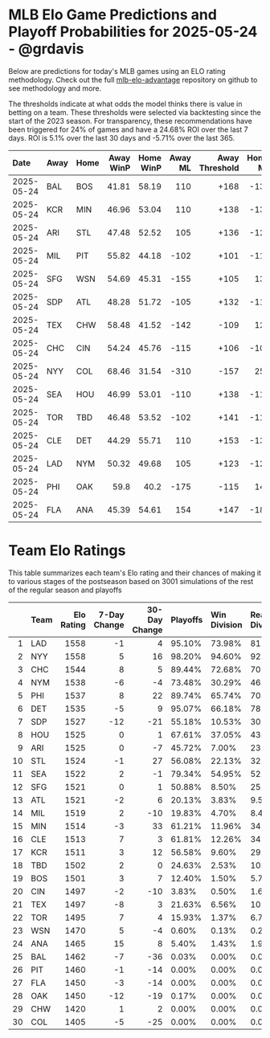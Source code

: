 # MLB Elo Game Predictions and Playoff Probabilities for 2025-05-24 - @grdavis
Below are predictions for today's MLB games using an ELO rating methodology. Check out the full [mlb-elo-advantage](https://github.com/grdavis/mlb-elo-advantage) repository on github to see methodology and more.

The thresholds indicate at what odds the model thinks there is value in betting on a team. These thresholds were selected via backtesting since the start of the 2023 season. For transparency, these recommendations have been triggered for 24% of games and have a 24.68% ROI over the last 7 days. ROI is 5.1% over the last 30 days and -5.71% over the last 365.

| Date       | Away   | Home   |   Away WinP |   Home WinP |   Away ML |   Away Threshold |   Home ML |   Home Threshold |
|:-----------|:-------|:-------|------------:|------------:|----------:|-----------------:|----------:|-----------------:|
| 2025-05-24 | BAL    | BOS    |       41.81 |       58.19 |       110 |             +168 |      -130 |             -108 |
| 2025-05-24 | KCR    | MIN    |       46.96 |       53.04 |       110 |             +138 |      -130 |             +111 |
| 2025-05-24 | ARI    | STL    |       47.48 |       52.52 |       105 |             +136 |      -125 |             +113 |
| 2025-05-24 | MIL    | PIT    |       55.82 |       44.18 |      -102 |             +101 |      -118 |             +154 |
| 2025-05-24 | SFG    | WSN    |       54.69 |       45.31 |      -155 |             +105 |       130 |             +147 |
| 2025-05-24 | SDP    | ATL    |       48.28 |       51.72 |      -105 |             +132 |      -115 |             +117 |
| 2025-05-24 | TEX    | CHW    |       58.48 |       41.52 |      -142 |             -109 |       120 |             +170 |
| 2025-05-24 | CHC    | CIN    |       54.24 |       45.76 |      -115 |             +106 |      -105 |             +145 |
| 2025-05-24 | NYY    | COL    |       68.46 |       31.54 |      -310 |             -157 |       250 |             +255 |
| 2025-05-24 | SEA    | HOU    |       46.99 |       53.01 |      -110 |             +138 |      -110 |             +111 |
| 2025-05-24 | TOR    | TBD    |       46.48 |       53.52 |      -102 |             +141 |      -118 |             +109 |
| 2025-05-24 | CLE    | DET    |       44.29 |       55.71 |       110 |             +153 |      -130 |             +101 |
| 2025-05-24 | LAD    | NYM    |       50.32 |       49.68 |       105 |             +123 |      -125 |             +125 |
| 2025-05-24 | PHI    | OAK    |       59.8  |       40.2  |      -175 |             -115 |       145 |             +179 |
| 2025-05-24 | FLA    | ANA    |       45.39 |       54.61 |       154 |             +147 |      -185 |             +105 |

# Team Elo Ratings
This table summarizes each team's Elo rating and their chances of making it to various stages of the postseason based on 3001 simulations of the rest of the regular season and playoffs

|    | Team   |   Elo Rating |   7-Day Change |   30-Day Change | Playoffs   | Win Division   | Reach Div. Rd.   | Reach CS   | Reach WS   | Win WS   |
|---:|:-------|-------------:|---------------:|----------------:|:-----------|:---------------|:-----------------|:-----------|:-----------|:---------|
|  1 | LAD    |         1558 |             -1 |               4 | 95.10%     | 73.98%         | 81.91%           | 47.55%     | 29.22%     | 17.39%   |
|  2 | NYY    |         1558 |              5 |              16 | 98.20%     | 94.60%         | 92.34%           | 59.81%     | 38.05%     | 19.86%   |
|  3 | CHC    |         1544 |              8 |               5 | 89.44%     | 72.68%         | 70.34%           | 37.39%     | 19.63%     | 10.90%   |
|  4 | NYM    |         1538 |             -6 |              -4 | 73.48%     | 30.29%         | 46.92%           | 23.63%     | 10.63%     | 6.00%    |
|  5 | PHI    |         1537 |              8 |              22 | 89.74%     | 65.74%         | 70.11%           | 35.15%     | 16.29%     | 8.76%    |
|  6 | DET    |         1535 |             -5 |               9 | 95.07%     | 66.18%         | 78.17%           | 43.45%     | 22.53%     | 10.56%   |
|  7 | SDP    |         1527 |            -12 |             -21 | 55.18%     | 10.53%         | 30.22%           | 12.83%     | 5.83%      | 2.83%    |
|  8 | HOU    |         1525 |              0 |               1 | 67.61%     | 37.05%         | 43.32%           | 20.33%     | 9.03%      | 3.67%    |
|  9 | ARI    |         1525 |              0 |              -7 | 45.72%     | 7.00%          | 23.13%           | 9.86%      | 4.37%      | 1.97%    |
| 10 | STL    |         1524 |             -1 |              27 | 56.08%     | 22.13%         | 32.02%           | 14.86%     | 5.93%      | 2.87%    |
| 11 | SEA    |         1522 |              2 |              -1 | 79.34%     | 54.95%         | 52.32%           | 23.03%     | 10.50%     | 4.10%    |
| 12 | SFG    |         1521 |              0 |               1 | 50.88%     | 8.50%          | 25.56%           | 10.93%     | 4.90%      | 2.20%    |
| 13 | ATL    |         1521 |             -2 |               6 | 20.13%     | 3.83%          | 9.50%            | 3.97%      | 1.50%      | 0.53%    |
| 14 | MIL    |         1519 |              2 |             -10 | 19.83%     | 4.70%          | 8.46%            | 3.37%      | 1.50%      | 0.57%    |
| 15 | MIN    |         1514 |             -3 |              33 | 61.21%     | 11.96%         | 34.02%           | 14.06%     | 5.80%      | 2.47%    |
| 16 | CLE    |         1513 |              7 |               3 | 61.81%     | 12.26%         | 34.69%           | 13.66%     | 4.97%      | 2.07%    |
| 17 | KCR    |         1511 |              3 |              12 | 56.58%     | 9.60%          | 29.62%           | 12.73%     | 4.90%      | 1.80%    |
| 18 | TBD    |         1502 |              2 |               0 | 24.63%     | 2.53%          | 10.56%           | 3.67%      | 1.43%      | 0.50%    |
| 19 | BOS    |         1501 |              3 |               7 | 12.40%     | 1.50%          | 5.70%            | 2.07%      | 0.70%      | 0.13%    |
| 20 | CIN    |         1497 |             -2 |             -10 | 3.83%      | 0.50%          | 1.60%            | 0.43%      | 0.20%      | 0.07%    |
| 21 | TEX    |         1497 |             -8 |               3 | 21.63%     | 6.56%          | 10.56%           | 4.27%      | 1.17%      | 0.43%    |
| 22 | TOR    |         1495 |              7 |               4 | 15.93%     | 1.37%          | 6.70%            | 2.37%      | 0.73%      | 0.27%    |
| 23 | WSN    |         1470 |              5 |              -4 | 0.60%      | 0.13%          | 0.23%            | 0.03%      | 0.00%      | 0.00%    |
| 24 | ANA    |         1465 |             15 |               8 | 5.40%      | 1.43%          | 1.97%            | 0.53%      | 0.20%      | 0.07%    |
| 25 | BAL    |         1462 |             -7 |             -36 | 0.03%      | 0.00%          | 0.00%            | 0.00%      | 0.00%      | 0.00%    |
| 26 | PIT    |         1460 |             -1 |             -14 | 0.00%      | 0.00%          | 0.00%            | 0.00%      | 0.00%      | 0.00%    |
| 27 | FLA    |         1450 |             -3 |             -14 | 0.00%      | 0.00%          | 0.00%            | 0.00%      | 0.00%      | 0.00%    |
| 28 | OAK    |         1450 |            -12 |             -19 | 0.17%      | 0.00%          | 0.03%            | 0.03%      | 0.00%      | 0.00%    |
| 29 | CHW    |         1420 |              1 |               2 | 0.00%      | 0.00%          | 0.00%            | 0.00%      | 0.00%      | 0.00%    |
| 30 | COL    |         1405 |             -5 |             -25 | 0.00%      | 0.00%          | 0.00%            | 0.00%      | 0.00%      | 0.00%    |